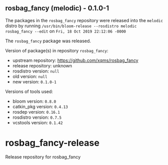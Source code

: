 ## rosbag_fancy (melodic) - 0.1.0-1

The packages in the `rosbag_fancy` repository were released into the `melodic` distro by running `/usr/bin/bloom-release --rosdistro melodic rosbag_fancy --edit` on `Fri, 18 Oct 2019 22:12:06 -0000`

The `rosbag_fancy` package was released.

Version of package(s) in repository `rosbag_fancy`:

- upstream repository: https://github.com/xqms/rosbag_fancy
- release repository: unknown
- rosdistro version: `null`
- old version: `null`
- new version: `0.1.0-1`

Versions of tools used:

- bloom version: `0.8.0`
- catkin_pkg version: `0.4.13`
- rosdep version: `0.16.1`
- rosdistro version: `0.7.5`
- vcstools version: `0.1.42`


# rosbag_fancy-release
Release repository for rosbag_fancy
